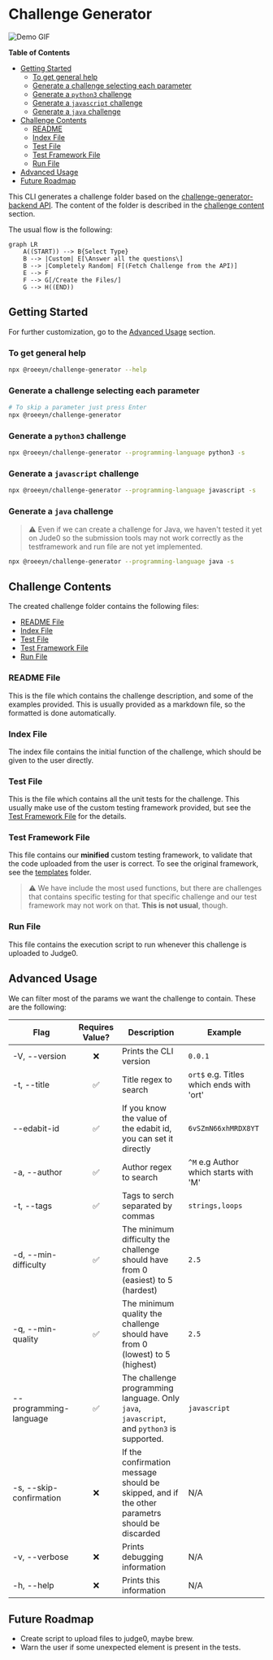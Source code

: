 # Challenge Generator

![Demo GIF](https://media.giphy.com/media/E6XxTAGmDYXgQK6Hph/giphy.gif)

<!-- START doctoc generated TOC please keep comment here to allow auto update -->
<!-- DON'T EDIT THIS SECTION, INSTEAD RE-RUN doctoc TO UPDATE -->

**Table of Contents**

- [Getting Started](#getting-started)
  - [To get general help](#to-get-general-help)
  - [Generate a challenge selecting each parameter](#generate-a-challenge-selecting-each-parameter)
  - [Generate a `python3` challenge](#generate-a-python3-challenge)
  - [Generate a `javascript` challenge](#generate-a-javascript-challenge)
  - [Generate a `java` challenge](#generate-a-java-challenge)
- [Challenge Contents](#challenge-contents)
  - [README](#readme)
  - [Index File](#index-file)
  - [Test File](#test-file)
  - [Test Framework File](#test-framework-file)
  - [Run File](#run-file)
- [Advanced Usage](#advanced-usage)
- [Future Roadmap](#future-roadmap)

<!-- END doctoc generated TOC please keep comment here to allow auto update -->

This CLI generates a challenge folder based on the [challenge-generator-backend API](https://github.com/roeeyn/challenge-generator-backend). The content of the folder is described in the [challenge content](#challenge-contents) section.

The usual flow is the following:

```mermaid
graph LR
    A((START)) --> B{Select Type}
    B --> |Custom| E[\Answer all the questions\]
    B --> |Completely Random| F[(Fetch Challenge from the API)]
    E --> F
    F --> G[/Create the Files/]
    G --> H((END))
```

## Getting Started

For further customization, go to the [Advanced Usage](#advanced-usage) section.

### To get general help

```bash
npx @roeeyn/challenge-generator --help
```

### Generate a challenge selecting each parameter

```bash
# To skip a parameter just press Enter
npx @roeeyn/challenge-generator
```

### Generate a `python3` challenge

```bash
npx @roeeyn/challenge-generator --programming-language python3 -s
```

### Generate a `javascript` challenge

```bash
npx @roeeyn/challenge-generator --programming-language javascript -s
```

### Generate a `java` challenge

> :warning: Even if we can create a challenge for Java, we haven't tested it yet on Jude0 so the submission tools may not work correctly as the testframework and run file are not yet implemented.

```bash
npx @roeeyn/challenge-generator --programming-language java -s
```

## Challenge Contents

The created challenge folder contains the following files:

- [README File](#readme-file)
- [Index File](#index-file)
- [Test File](#test-file)
- [Test Framework File](#test-framework-file)
- [Run File](#run-file)

### README File

This is the file which contains the challenge description, and some of the examples provided. This is usually provided as a markdown file, so the formatted is done automatically.

### Index File

The index file contains the initial function of the challenge, which should be given to the user directly.

### Test File

This is the file which contains all the unit tests for the challenge. This usually make use of the custom testing framework provided, but see the [Test Framework File](#test-framework-file) for the details.

### Test Framework File

This file contains our **minified** custom testing framework, to validate that the code uploaded from the user is correct. To see the original framework, see the [templates](src/templates/) folder.

> :warning: We have include the most used functions, but there are challenges that contains specific testing for that specific challenge and our test framework may not work on that. **This is not usual**, though.

### Run File

This file contains the execution script to run whenever this challenge is uploaded to Judge0.

## Advanced Usage

We can filter most of the params we want the challenge to contain. These are the following:

| Flag                    | Requires Value? | Description                                                                                   | Example                                  |
| ----------------------- | :-------------: | --------------------------------------------------------------------------------------------- | ---------------------------------------- |
| -V, --version           |       ❌        | Prints the CLI version                                                                        | `0.0.1`                                  |
| -t, --title             |       ✅        | Title regex to search                                                                         | `ort$` e.g. Titles which ends with 'ort' |
| --edabit-id             |       ✅        | If you know the value of the edabit id, you can set it directly                               | `6vSZmN66xhMRDX8YT`                      |
| -a, --author            |       ✅        | Author regex to search                                                                        | `^M` e.g Author which starts with 'M'    |
| -t, --tags              |       ✅        | Tags to serch separated by commas                                                             | `strings,loops`                          |
| -d, --min-difficulty    |       ✅        | The minimum difficulty the challenge should have from 0 (easiest) to 5 (hardest)              | `2.5`                                    |
| -q, --min-quality       |       ✅        | The minimum quality the challenge should have from 0 (lowest) to 5 (highest)                  | `2.5`                                    |
| --programming-language  |       ✅        | The challenge programming language. Only `java`, `javascript`, and `python3` is supported.    | `javascript`                             |
| -s, --skip-confirmation |       ❌        | If the confirmation message should be skipped, and if the other parametrs should be discarded | N/A                                      |
| -v, --verbose           |       ❌        | Prints debugging information                                                                  | N/A                                      |
| -h, --help              |       ❌        | Prints this information                                                                       | N/A                                      |

## Future Roadmap

- Create script to upload files to judge0, maybe brew.
- Warn the user if some unexpected element is present in the tests.
